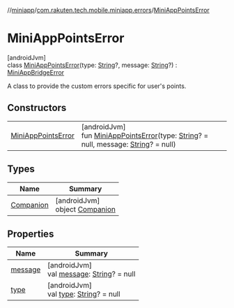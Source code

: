 //[miniapp](../../../index.md)/[com.rakuten.tech.mobile.miniapp.errors](../index.md)/[MiniAppPointsError](index.md)

# MiniAppPointsError

[androidJvm]\
class [MiniAppPointsError](index.md)(type: [String](https://kotlinlang.org/api/latest/jvm/stdlib/kotlin/-string/index.html)?, message: [String](https://kotlinlang.org/api/latest/jvm/stdlib/kotlin/-string/index.html)?) : [MiniAppBridgeError](../-mini-app-bridge-error/index.md)

A class to provide the custom errors specific for user's points.

## Constructors

| | |
|---|---|
| [MiniAppPointsError](-mini-app-points-error.md) | [androidJvm]<br>fun [MiniAppPointsError](-mini-app-points-error.md)(type: [String](https://kotlinlang.org/api/latest/jvm/stdlib/kotlin/-string/index.html)? = null, message: [String](https://kotlinlang.org/api/latest/jvm/stdlib/kotlin/-string/index.html)? = null) |

## Types

| Name | Summary |
|---|---|
| [Companion](-companion/index.md) | [androidJvm]<br>object [Companion](-companion/index.md) |

## Properties

| Name | Summary |
|---|---|
| [message](message.md) | [androidJvm]<br>val [message](message.md): [String](https://kotlinlang.org/api/latest/jvm/stdlib/kotlin/-string/index.html)? = null |
| [type](type.md) | [androidJvm]<br>val [type](type.md): [String](https://kotlinlang.org/api/latest/jvm/stdlib/kotlin/-string/index.html)? = null |
